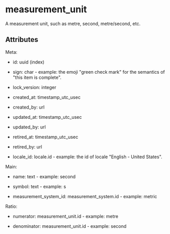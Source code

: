 # measurement_unit


A measurement unit, such as metre, second, metre/second, etc.


## Attributes

Meta:

  * id: uuid (index)

  * sign: char - example: the emoji "green check mark" for the semantics of "this item is complete".

  * lock_version: integer

  * created_at: timestamp_utc_usec

  * created_by: url

  * updated_at: timestamp_utc_usec

  * updated_by: url

  * retired_at: timestamp_utc_usec

  * retired_by: url

  * locale_id: locale.id - example: the id of locale "English - United States".

Main:

  * name: text - example: second

  * symbol: text - example: s

  * measurement_system_id: measurement_system.id - example: metric

Ratio:

  * numerator: measurement_unit.id - example: metre

  * denominator: measurement_unit.id - example: second

